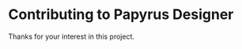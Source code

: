 Contributing to Papyrus Designer
==================================

Thanks for your interest in this project.

 